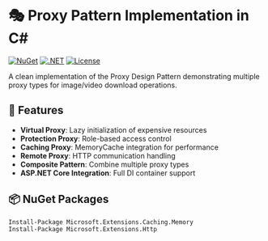 # 🎭 Proxy Pattern Implementation in C#

[![NuGet](https://img.shields.io/nuget/v/Microsoft.Extensions.Caching.Memory.svg?style=flat-square)](https://www.nuget.org/packages/Microsoft.Extensions.Caching.Memory/)
[![.NET](https://img.shields.io/badge/.NET-7.0-blueviolet?style=flat-square)](https://dotnet.microsoft.com/)
[![License](https://img.shields.io/badge/License-MIT-green.svg?style=flat-square)](LICENSE)

A clean implementation of the Proxy Design Pattern demonstrating multiple proxy types for image/video download operations.

## 🌟 Features

- **Virtual Proxy**: Lazy initialization of expensive resources
- **Protection Proxy**: Role-based access control
- **Caching Proxy**: MemoryCache integration for performance
- **Remote Proxy**: HTTP communication handling
- **Composite Pattern**: Combine multiple proxy types
- **ASP.NET Core Integration**: Full DI container support

## 📦 NuGet Packages

```bash
Install-Package Microsoft.Extensions.Caching.Memory
Install-Package Microsoft.Extensions.Http
